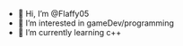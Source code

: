 - 👋 Hi, I’m @Flaffy05
- 👀 I’m interested in gameDev/programming
- 🌱 I’m currently learning c++

<!---
Flaffy05/Flaffy05 is a ✨ special ✨ repository because its `README.md` (this file) appears on your GitHub profile.
You can click the Preview link to take a look at your changes.
--->
